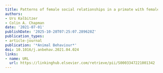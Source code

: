```yaml
---
title: Patterns of female social relationships in a primate with female-biased dispersal
authors:
- Urs Kalbitzer
- Colin A. Chapman
date: '2021-07-01'
publishDate: '2025-10-28T07:25:07.289628Z'
publication_types:
- article-journal
publication: '*Animal Behaviour*'
doi: 10.1016/j.anbehav.2021.04.024
links:
- name: URL
  url: https://linkinghub.elsevier.com/retrieve/pii/S0003347221001342
---
```

